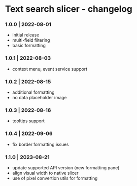 # Text search slicer - changelog

### 1.0.0 | 2022-08-01
- initial release
- multi-field filtering
- basic formatting

### 1.0.1 | 2022-08-03
- context menu, event service support

### 1.0.2 | 2022-08-15
- additional formatting
- no data placeholder image

### 1.0.3 | 2022-08-16
- tooltips support

### 1.0.4 | 2022-09-06
- fix border formatting issues

### 1.1.0 | 2023-08-21
- update supported API version (new formatting pane)
- align visual width to native slicer
- use of pixel convertion utils for formatting